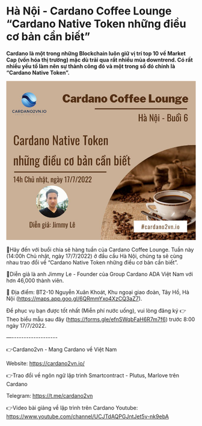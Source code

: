 Hà Nội - Cardano Coffee Lounge “Cardano Native Token những điều cơ bản cần biết”
==================================

**Cardano là một trong những Blockchain luôn giữ vị trí top 10 về Market Cap (vốn hóa thị trường) mặc dù trải qua rất nhiều mùa downtrend. Có rất nhiều yếu tố làm nên sự thành công đó và một trong số đó chính là “Cardano Native Token”.**

![](img/B6.jpeg)

📣Hãy đến với buổi chia sẽ hàng tuần của Cardano Coffee Lounge. Tuần này (14:00h Chủ nhật, ngày 17/7/2022) ở đầu cầu Hà Nội, chúng ta sẽ cùng nhau trao đổi về “Cardano Native Token những điều cơ bản cần biết”.

📣Diễn giả là anh Jimmy Le - Founder của Group Cardano ADA Việt Nam với hơn 46,000 thành viên.

📣 Địa điểm:  BT2-10 Nguyễn Xuân Khoát, Khu ngoại giao đoàn, Tây Hồ, Hà Nội (https://maps.app.goo.gl/6QRmmYxo4XzCQ3aZ7).

Để phục vụ bạn được tốt nhất (Miễn phí nước uống), vui lòng đăng ký 👉Theo biểu mẫu sau đây (https://forms.gle/efnSWqbFaH6R7m7f6) trước 8:00 ngày 17/7/2022.

—-------------------

👉Cardano2vn - Mang Cardano về Việt Nam

Website: https://cardano2vn.io/ 

👉Trao đổi về ngôn ngữ lập trình Smartcontract - Plutus, Marlove trên Cardano

Telegram: https://t.me/cardano2vn 

👉Video bài giảng về lập trình trên Cardano
Youtube: https://www.youtube.com/channel/UCJTdAQPGJntJet5v-nk9ebA 
